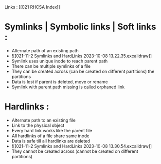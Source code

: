 Links : [[021 RHCSA Index]]

# Symlinks | Symbolic links | Soft links : 

- Alternate path of an existing path
- ![[021-11-2 Symlinks and HardLinks 2023-10-08 13.22.35.excalidraw]]
- Symlink uses unique inode to reach parent path
- There can be multiple symlinks of a file
- They can be created across (can be created on different partitions) the partitions
- Data is lost if parent is deleted, move or rename
- Symlink with parent path missing is called orphaned link

# Hardlinks :

- Alternate path to an existing file
- Link to the physical object
- Every hard link works like the parent file
- All hardlinks of a file share same inode
- Data is safe till all hardlinks are deleted
- ![[021-11-2 Symlinks and HardLinks 2023-10-08 13.30.54.excalidraw]]
- They cannot be created across (cannot be created on different partitions)

